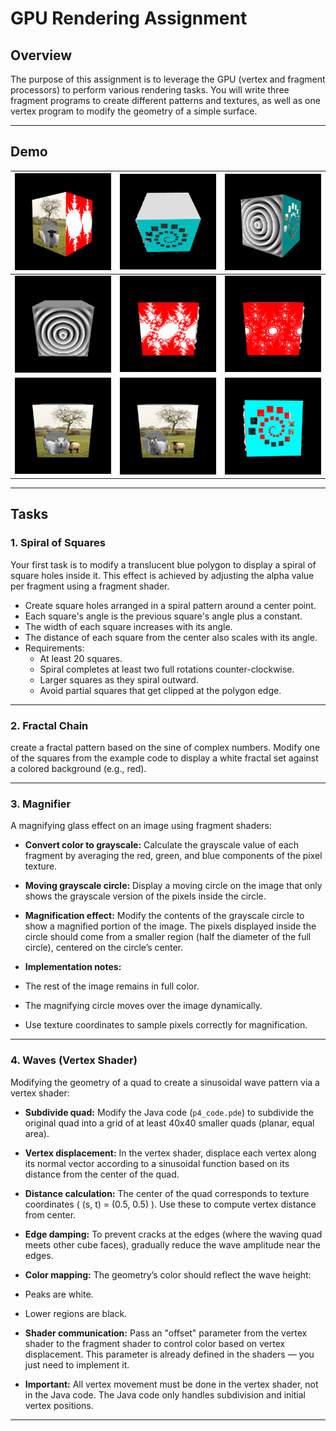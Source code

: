 # GPU Rendering Assignment

## Overview

The purpose of this assignment is to leverage the GPU (vertex and fragment processors) to perform various rendering tasks. You will write three fragment programs to create different patterns and textures, as well as one vertex program to modify the geometry of a simple surface.

---

## Demo

| ![01](./output/01.png) | ![02](./output/02.png) | ![03](./output/03.png) |
| ---------------------- | ---------------------- | ---------------------- |
| ![04](./output/04.png) | ![05](./output/05.png) | ![06](./output/06.png) |
| ![07](./output/07.png) | ![08](./output/08.png) | ![09](./output/09.png) |

---

## Tasks

### 1. Spiral of Squares

Your first task is to modify a translucent blue polygon to display a spiral of square holes inside it. This effect is achieved by adjusting the alpha value per fragment using a fragment shader.

- Create square holes arranged in a spiral pattern around a center point.
- Each square's angle is the previous square's angle plus a constant.
- The width of each square increases with its angle.
- The distance of each square from the center also scales with its angle.
- Requirements:
  - At least 20 squares.
  - Spiral completes at least two full rotations counter-clockwise.
  - Larger squares as they spiral outward.
  - Avoid partial squares that get clipped at the polygon edge.

---

### 2. Fractal Chain

create a fractal pattern based on the sine of complex numbers. Modify one of the squares from the example code to display a white fractal set against a colored background (e.g., red).

---

### 3. Magnifier

A magnifying glass effect on an image using fragment shaders:

- **Convert color to grayscale:**
  Calculate the grayscale value of each fragment by averaging the red, green, and blue components of the pixel texture.

- **Moving grayscale circle:**
  Display a moving circle on the image that only shows the grayscale version of the pixels inside the circle.

- **Magnification effect:**
  Modify the contents of the grayscale circle to show a magnified portion of the image. The pixels displayed inside the circle should come from a smaller region (half the diameter of the full circle), centered on the circle’s center.

- **Implementation notes:**
- The rest of the image remains in full color.
- The magnifying circle moves over the image dynamically.
- Use texture coordinates to sample pixels correctly for magnification.

---

### 4. Waves (Vertex Shader)

Modifying the geometry of a quad to create a sinusoidal wave pattern via a vertex shader:

- **Subdivide quad:**
  Modify the Java code (`p4_code.pde`) to subdivide the original quad into a grid of at least 40x40 smaller quads (planar, equal area).

- **Vertex displacement:**
  In the vertex shader, displace each vertex along its normal vector according to a sinusoidal function based on its distance from the center of the quad.

- **Distance calculation:**
  The center of the quad corresponds to texture coordinates \( (s, t) = (0.5, 0.5) \). Use these to compute vertex distance from center.

- **Edge damping:**
  To prevent cracks at the edges (where the waving quad meets other cube faces), gradually reduce the wave amplitude near the edges.

- **Color mapping:**
  The geometry’s color should reflect the wave height:

- Peaks are white.
- Lower regions are black.

- **Shader communication:**
  Pass an "offset" parameter from the vertex shader to the fragment shader to control color based on vertex displacement. This parameter is already defined in the shaders — you just need to implement it.

- **Important:**
  All vertex movement must be done in the vertex shader, not in the Java code. The Java code only handles subdivision and initial vertex positions.

---

